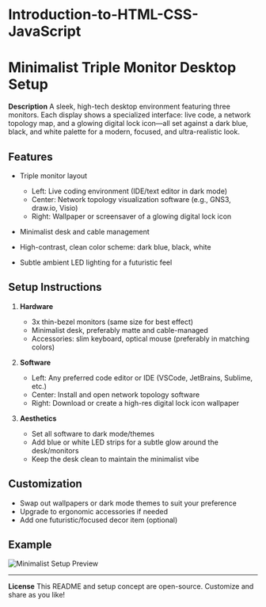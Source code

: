 # Introduction-to-HTML-CSS-JavaScript

# Minimalist Triple Monitor Desktop Setup

**Description**
A sleek, high-tech desktop environment featuring three monitors. Each display shows a specialized interface: live code, a network topology map, and a glowing digital lock icon—all set against a dark blue, black, and white palette for a modern, focused, and ultra-realistic look.

## Features

- Triple monitor layout
   - Left: Live coding environment (IDE/text editor in dark mode)
   - Center: Network topology visualization software (e.g., GNS3, draw.io, Visio)
   - Right: Wallpaper or screensaver of a glowing digital lock icon

- Minimalist desk and cable management
- High-contrast, clean color scheme: dark blue, black, white
- Subtle ambient LED lighting for a futuristic feel

## Setup Instructions

1. **Hardware**
   - 3x thin-bezel monitors (same size for best effect)
   - Minimalist desk, preferably matte and cable-managed
   - Accessories: slim keyboard, optical mouse (preferably in matching colors)

2. **Software**
   - Left: Any preferred code editor or IDE (VSCode, JetBrains, Sublime, etc.)
   - Center: Install and open network topology software
   - Right: Download or create a high-res digital lock icon wallpaper

3. **Aesthetics**
   - Set all software to dark mode/themes
   - Add blue or white LED strips for a subtle glow around the desk/monitors
   - Keep the desk clean to maintain the minimalist vibe

## Customization

- Swap out wallpapers or dark mode themes to suit your preference
- Upgrade to ergonomic accessories if needed
- Add one futuristic/focused decor item (optional)

## Example

![Minimalist Setup Preview](minimalist_setup.png)

---

**License**
This README and setup concept are open-source. Customize and share as you like!
